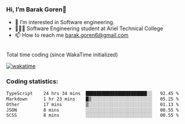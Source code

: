 ###  Hi, I’m Barak Goren👋
- 👀 I’m interested in Software engineering.
- 👨🏼‍🎓 Software Engineering student at Ariel Technical College
- 📫 How to reach me barak.goren6@gmail.com
##
Total time coding (since WakaTime initialized)

[![wakatime](https://wakatime.com/badge/user/5cc5ec80-a806-4ca2-a704-db29274e48cd.svg)](https://wakatime.com/@5cc5ec80-a806-4ca2-a704-db29274e48cd)

   
### Coding statistics:

<!--START_SECTION:waka-->

```txt
TypeScript    24 hrs 34 mins  ███████████████████████░░   92.45 %
Markdown      1 hr 23 mins    █▒░░░░░░░░░░░░░░░░░░░░░░░   05.25 %
Other         17 mins         ▒░░░░░░░░░░░░░░░░░░░░░░░░   01.13 %
JSON          8 mins          ░░░░░░░░░░░░░░░░░░░░░░░░░   00.55 %
SCSS          8 mins          ░░░░░░░░░░░░░░░░░░░░░░░░░   00.55 %
```

<!--END_SECTION:waka-->

<!---
barakgoren/barakgoren is a ✨ special ✨ repository because its `README.md` (this file) appears on your GitHub profile.
You can click the Preview link to take a look at your changes.
--->
